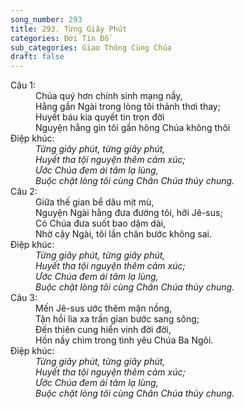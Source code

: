 ```yaml
---
song_number: 293
title: 293. Từng Giây Phút
categories: Đời Tín Đồ
sub_categories: Giao Thông Cùng Chúa
draft: false
---
```

<dl><dt>Câu 1:</dt><dd data-verse="1">Chúa quý hơn chính sinh mạng nầy, <br/>Hằng gần Ngài trong lòng tôi thảnh thơi thay; <br/>Huyết báu kia quyết tin trọn đời <br/>Nguyện hằng gìn tôi gần hông Chúa không thôi </dd><dt>Điệp khúc:</dt><dd data-chorus="1"><em>Từng giây phút, từng giây phút, <br/>Huyết tha tội nguyện thêm cảm xúc; <br/>Ước Chúa đem ái tâm lạ lùng, <br/>Buộc chặt lòng tôi cùng Chân Chúa thủy chung. </em></dd><dt>Câu 2:</dt><dd data-verse="2">Giữa thế gian bể dâu mịt mù, <br/>Nguyện Ngài hằng đưa đường tôi, hỡi Jê-sus; <br/>Có Chúa đưa suốt bao dặm dài, <br/>Nhờ cậy Ngài, tôi lần chân bước không sai. </dd><dt>Điệp khúc:</dt><dd data-chorus="1"><em>Từng giây phút, từng giây phút, <br/>Huyết tha tội nguyện thêm cảm xúc; <br/>Ước Chúa đem ái tâm lạ lùng, <br/>Buộc chặt lòng tôi cùng Chân Chúa thủy chung. </em></dd><dt>Câu 3:</dt><dd data-verse="3">Mến Jê-sus ước thêm mặn nồng, <br/>Tận hồi lìa xa trần gian bước sang sông; <br/>Đến thiên cung hiển vinh đời đời, <br/>Hồn nầy chìm trong tình yêu Chúa Ba Ngôi. </dd><dt>Điệp khúc:</dt><dd data-chorus="1"><em>Từng giây phút, từng giây phút, <br/>Huyết tha tội nguyện thêm cảm xúc; <br/>Ước Chúa đem ái tâm lạ lùng, <br/>Buộc chặt lòng tôi cùng Chân Chúa thủy chung. </em></dd></dl>